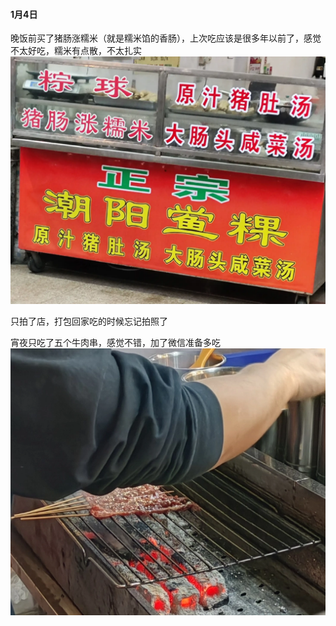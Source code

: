 #### 1月4日

晚饭前买了猪肠涨糯米（就是糯米馅的香肠），上次吃应该是很多年以前了，感觉不太好吃，糯米有点散，不太扎实
![猪肠涨糯米](/img/ResizedImage_2025-01-05_00-15-18_2054.webp)

只拍了店，打包回家吃的时候忘记拍照了

宵夜只吃了五个牛肉串，感觉不错，加了微信准备多吃
![牛肉串](/img/ResizedImage_2025-01-05_00-22-50_8047.webp)

